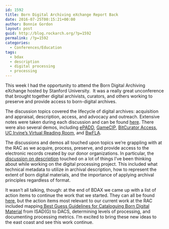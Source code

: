 ```yaml
---
id: 1592
title: Born Digital Archiving eXchange Report Back
date: 2016-07-25T00:15:21+00:00
author: Bonnie Gordon
layout: post
guid: http://blog.rockarch.org/?p=1592
permalink: /?p=1592
categories:
  - Conferences/Education
tags:
  - bdax
  - description
  - digital processing
  - processing
---
```

<span style="font-weight: 400">This week I had the opportunity to attend the Born Digital Archiving eXchange hosted by Stanford University.  It was a really great unconference that brought together digital archivists, curators, and others working to preserve and provide access to born-digital archives.</span>

<!--more-->

<span style="font-weight: 400">The discussion topics covered the lifecycle of digital archives: acquisition and appraisal, description, access, and advocacy and outreach. Extensive notes were taken during each discussion and can be found <a href="https://drive.google.com/folderview?id=0By4GpQlPYswAbDJHLUsxcXZPOUk&usp=sharing">here</a></span><span style="font-weight: 400">. There were also several demos, including <a href="https://library.stanford.edu/projects/epadd">ePADD</a>, <a href="https://gamecip.soe.ucsc.edu/">GameCIP</a>, <a href="http://access.bitcurator.net/index.php?title=Main_Page">BitCurator Access</a>, <a href="https://saaers.wordpress.com/2016/02/11/born-digital-and-in-the-virtual-reading-room/">UC Irvine’s Virtual Reading Room</a>, and <a href="http://bw-fla.uni-freiburg.de">BwFLA</a></span><span style="font-weight: 400">.</span>

<span style="font-weight: 400">The discussions and demos all touched upon topics we’re grappling with at the RAC as we acquire, process, preserve, and provide access to the electronic records created by our donor organizations. In particular, the <a href="https://docs.google.com/document/d/1h4OdYSlKWzYbyc7QBIawN-9ErboDN3hLAIdgkv1MyKk/edit">discussion on description</a> touched on a lot of things I’ve been thinking about while working on the digital processing project. This included what technical metadata to utilize in archival description, how to represent the extent of born digital materials, and the importance of applying archival principles regardless of format.</span>

<span style="font-weight: 400">It wasn’t all talking, though: at the end of BDAX we came up with a list of action items to continue the work that we started. They can all be found <a href="https://docs.google.com/spreadsheets/d/1MoPp6z2IbHvXjkpUfz-MhnfhvSNz1tea0rI82fa3N5Q/edit#gid=0">here</a>, but the action items most relevant to our current work at the RAC included mapping<a href="http://www.archives.org.uk/images/Data_Standards/Best_Guess_Guidelines_v1.0_160325.pdf"> Best Guess Guidelines for Cataloguing Born Digital Material</a></span><span style="font-weight: 400"> from ISAD(G) to DACS, determining levels of processing, and documenting processing metrics. I&#8217;m excited to bring these new ideas to the east coast and see this work continue.</span>